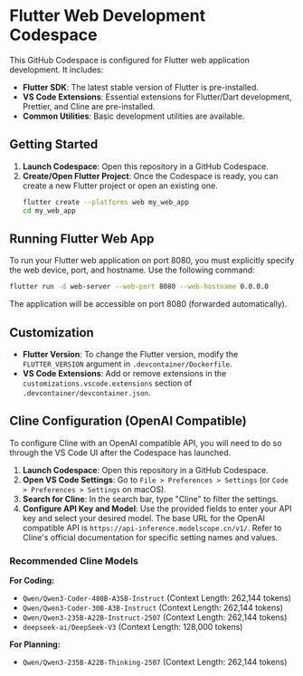 # Flutter Web Development Codespace

This GitHub Codespace is configured for Flutter web application development. It includes:

- **Flutter SDK**: The latest stable version of Flutter is pre-installed.
- **VS Code Extensions**: Essential extensions for Flutter/Dart development, Prettier, and Cline are pre-installed.
- **Common Utilities**: Basic development utilities are available.

## Getting Started

1.  **Launch Codespace**: Open this repository in a GitHub Codespace.
2.  **Create/Open Flutter Project**: Once the Codespace is ready, you can create a new Flutter project or open an existing one.
    ```bash
    flutter create --platforms web my_web_app
    cd my_web_app
    ```

## Running Flutter Web App

To run your Flutter web application on port 8080, you must explicitly specify the web device, port, and hostname. Use the following command:

```bash
flutter run -d web-server --web-port 8080 --web-hostname 0.0.0.0
```

The application will be accessible on port 8080 (forwarded automatically).

## Customization

-   **Flutter Version**: To change the Flutter version, modify the `FLUTTER_VERSION` argument in `.devcontainer/Dockerfile`.
-   **VS Code Extensions**: Add or remove extensions in the `customizations.vscode.extensions` section of `.devcontainer/devcontainer.json`.

## Cline Configuration (OpenAI Compatible)

To configure Cline with an OpenAI compatible API, you will need to do so through the VS Code UI after the Codespace has launched. 

1.  **Launch Codespace**: Open this repository in a GitHub Codespace.
2.  **Open VS Code Settings**: Go to `File > Preferences > Settings` (or `Code > Preferences > Settings` on macOS).
3.  **Search for Cline**: In the search bar, type "Cline" to filter the settings.
4.  **Configure API Key and Model**: Use the provided fields to enter your API key and select your desired model. The base URL for the OpenAI compatible API is `https://api-inference.modelscope.cn/v1/`. Refer to Cline's official documentation for specific setting names and values.

### Recommended Cline Models

**For Coding:**
- `Qwen/Qwen3-Coder-480B-A35B-Instruct` (Context Length: 262,144 tokens)
- `Qwen/Qwen3-Coder-30B-A3B-Instruct` (Context Length: 262,144 tokens)
- `Qwen/Qwen3-235B-A22B-Instruct-2507` (Context Length: 262,144 tokens)
- `deepseek-ai/DeepSeek-V3` (Context Length: 128,000 tokens)

**For Planning:**
- `Qwen/Qwen3-235B-A22B-Thinking-2507` (Context Length: 262,144 tokens)